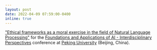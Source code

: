 ```yaml
---
layout: post
date: 2022-04-09 07:59:00-0400
inline: true
---
```


["Ethical frameworks as a moral exercise in the field of Natural Language Processing"](https://www.youtube.com/watch?v=3arPAHSZDcY) for the [Foundations and Applications of AI - Interdisciplinary Perspectives](http://www.ai.pku.edu.cn/info/1088/2056.htm) conference at [Peking University](https://english.pku.edu.cn) (Beijing, China).
